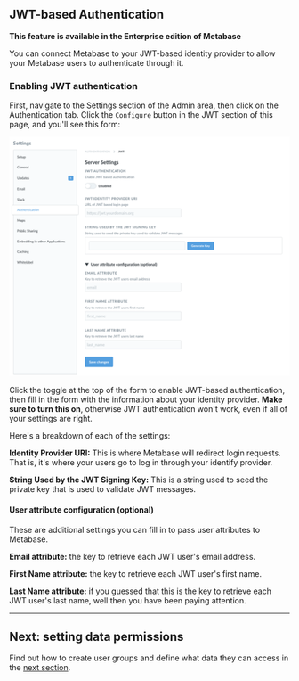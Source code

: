 ## JWT-based Authentication

**This feature is available in the Enterprise edition of Metabase**

You can connect Metabase to your JWT-based identity provider to allow your Metabase users to authenticate through it.

### Enabling JWT authentication
First, navigate to the Settings section of the Admin area, then click on the Authentication tab. Click the `Configure` button in the JWT section of this page, and you'll see this form:

![SAML form](images/JWT-auth-form.png)

Click the toggle at the top of the form to enable JWT-based authentication, then fill in the form with the information about your identity provider. **Make sure to turn this on**, otherwise JWT authentication won't work, even if all of your settings are right.

Here's a breakdown of each of the settings:

**Identity Provider URI:** This is where Metabase will redirect login requests. That is, it's where your users go to log in through your identify provider.

**String Used by the JWT Signing Key:** This is a string used to seed the private key that is used to validate JWT messages.

#### User attribute configuration (optional)
These are additional settings you can fill in to pass user attributes to Metabase.

**Email attribute:** the key to retrieve each JWT user's email address.

**First Name attribute:** the key to retrieve each JWT user's first name.

**Last Name attribute:** if you guessed that this is the key to retrieve each JWT user's last name, well then you have been paying attention.

---

## Next: setting data permissions
Find out how to create user groups and define what data they can access in the [next section](05-setting-permissions.md).
